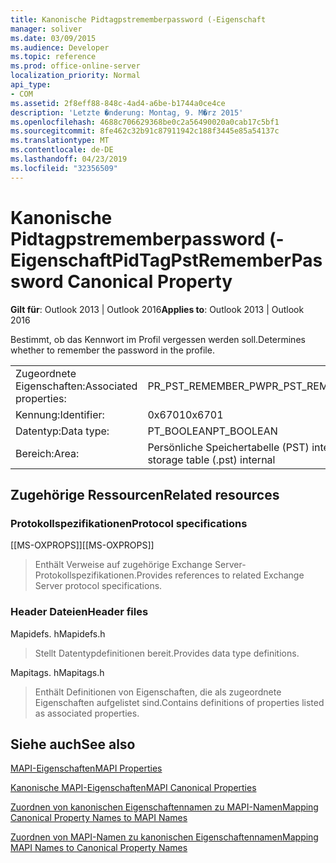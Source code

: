 ```yaml
---
title: Kanonische Pidtagpstrememberpassword (-Eigenschaft
manager: soliver
ms.date: 03/09/2015
ms.audience: Developer
ms.topic: reference
ms.prod: office-online-server
localization_priority: Normal
api_type:
- COM
ms.assetid: 2f8eff88-848c-4ad4-a6be-b1744a0ce4ce
description: 'Letzte �nderung: Montag, 9. M�rz 2015'
ms.openlocfilehash: 4688c706629368be0c2a56490020a0cab17c5bf1
ms.sourcegitcommit: 8fe462c32b91c87911942c188f3445e85a54137c
ms.translationtype: MT
ms.contentlocale: de-DE
ms.lasthandoff: 04/23/2019
ms.locfileid: "32356509"
---
```

# <a name="pidtagpstrememberpassword-canonical-property"></a><span data-ttu-id="738f8-103">Kanonische Pidtagpstrememberpassword (-Eigenschaft</span><span class="sxs-lookup"><span data-stu-id="738f8-103">PidTagPstRememberPassword Canonical Property</span></span>

  
  
<span data-ttu-id="738f8-104">**Gilt für**: Outlook 2013 | Outlook 2016</span><span class="sxs-lookup"><span data-stu-id="738f8-104">**Applies to**: Outlook 2013 | Outlook 2016</span></span> 
  
<span data-ttu-id="738f8-105">Bestimmt, ob das Kennwort im Profil vergessen werden soll.</span><span class="sxs-lookup"><span data-stu-id="738f8-105">Determines whether to remember the password in the profile.</span></span>
  
|||
|:-----|:-----|
|<span data-ttu-id="738f8-106">Zugeordnete Eigenschaften:</span><span class="sxs-lookup"><span data-stu-id="738f8-106">Associated properties:</span></span>  <br/> |<span data-ttu-id="738f8-107">PR_PST_REMEMBER_PW</span><span class="sxs-lookup"><span data-stu-id="738f8-107">PR_PST_REMEMBER_PW</span></span>  <br/> |
|<span data-ttu-id="738f8-108">Kennung:</span><span class="sxs-lookup"><span data-stu-id="738f8-108">Identifier:</span></span>  <br/> |<span data-ttu-id="738f8-109">0x6701</span><span class="sxs-lookup"><span data-stu-id="738f8-109">0x6701</span></span>  <br/> |
|<span data-ttu-id="738f8-110">Datentyp:</span><span class="sxs-lookup"><span data-stu-id="738f8-110">Data type:</span></span>  <br/> |<span data-ttu-id="738f8-111">PT_BOOLEAN</span><span class="sxs-lookup"><span data-stu-id="738f8-111">PT_BOOLEAN</span></span>  <br/> |
|<span data-ttu-id="738f8-112">Bereich:</span><span class="sxs-lookup"><span data-stu-id="738f8-112">Area:</span></span>  <br/> |<span data-ttu-id="738f8-113">Persönliche Speichertabelle (PST) intern</span><span class="sxs-lookup"><span data-stu-id="738f8-113">Personal storage table (.pst) internal</span></span>  <br/> |
   
## <a name="related-resources"></a><span data-ttu-id="738f8-114">Zugehörige Ressourcen</span><span class="sxs-lookup"><span data-stu-id="738f8-114">Related resources</span></span>

### <a name="protocol-specifications"></a><span data-ttu-id="738f8-115">Protokollspezifikationen</span><span class="sxs-lookup"><span data-stu-id="738f8-115">Protocol specifications</span></span>

<span data-ttu-id="738f8-116">[[MS-OXPROPS]]</span><span class="sxs-lookup"><span data-stu-id="738f8-116">[[MS-OXPROPS]]</span></span> 
  
> <span data-ttu-id="738f8-117">Enthält Verweise auf zugehörige Exchange Server-Protokollspezifikationen.</span><span class="sxs-lookup"><span data-stu-id="738f8-117">Provides references to related Exchange Server protocol specifications.</span></span>
    
### <a name="header-files"></a><span data-ttu-id="738f8-118">Header Dateien</span><span class="sxs-lookup"><span data-stu-id="738f8-118">Header files</span></span>

<span data-ttu-id="738f8-119">Mapidefs. h</span><span class="sxs-lookup"><span data-stu-id="738f8-119">Mapidefs.h</span></span>
  
> <span data-ttu-id="738f8-120">Stellt Datentypdefinitionen bereit.</span><span class="sxs-lookup"><span data-stu-id="738f8-120">Provides data type definitions.</span></span>
    
<span data-ttu-id="738f8-121">Mapitags. h</span><span class="sxs-lookup"><span data-stu-id="738f8-121">Mapitags.h</span></span>
  
> <span data-ttu-id="738f8-122">Enthält Definitionen von Eigenschaften, die als zugeordnete Eigenschaften aufgelistet sind.</span><span class="sxs-lookup"><span data-stu-id="738f8-122">Contains definitions of properties listed as associated properties.</span></span>
    
## <a name="see-also"></a><span data-ttu-id="738f8-123">Siehe auch</span><span class="sxs-lookup"><span data-stu-id="738f8-123">See also</span></span>



[<span data-ttu-id="738f8-124">MAPI-Eigenschaften</span><span class="sxs-lookup"><span data-stu-id="738f8-124">MAPI Properties</span></span>](mapi-properties.md)
  
[<span data-ttu-id="738f8-125">Kanonische MAPI-Eigenschaften</span><span class="sxs-lookup"><span data-stu-id="738f8-125">MAPI Canonical Properties</span></span>](mapi-canonical-properties.md)
  
[<span data-ttu-id="738f8-126">Zuordnen von kanonischen Eigenschaftennamen zu MAPI-Namen</span><span class="sxs-lookup"><span data-stu-id="738f8-126">Mapping Canonical Property Names to MAPI Names</span></span>](mapping-canonical-property-names-to-mapi-names.md)
  
[<span data-ttu-id="738f8-127">Zuordnen von MAPI-Namen zu kanonischen Eigenschaftennamen</span><span class="sxs-lookup"><span data-stu-id="738f8-127">Mapping MAPI Names to Canonical Property Names</span></span>](mapping-mapi-names-to-canonical-property-names.md)

